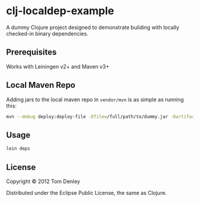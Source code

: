 # clj-localdep-example

A dummy Clojure project designed to demonstrate building with locally checked-in binary dependencies.

## Prerequisites

Works with Leiningen v2+ and Maven v3+

## Local Maven Repo

Adding jars to the local maven repo in `vendor/mvn` is as simple as running this:

```bash
mvn --debug deploy:deploy-file -Dfile=/full/path/to/dummy.jar -DartifactId=dummy -Dversion=1.0.0 -DgroupId=com.scarytom.test -Dpackaging=jar -Durl=file:vendor/mvn
```

## Usage

```bash
lein deps
```

## License

Copyright © 2012 Tom Denley

Distributed under the Eclipse Public License, the same as Clojure.
